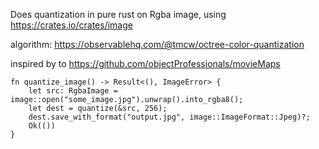 Does quantization in pure rust on Rgba image, using https://crates.io/crates/image

algorithm:
https://observablehq.com/@tmcw/octree-color-quantization

inspired by to https://github.com/objectProfessionals/movieMaps

```
fn quantize_image() -> Result<(), ImageError> {
    let src: RgbaImage = image::open("some_image.jpg").unwrap().into_rgba8();
    let dest = quantize(&src, 256);
    dest.save_with_format("output.jpg", image::ImageFormat::Jpeg)?;
    Ok(())
}
```